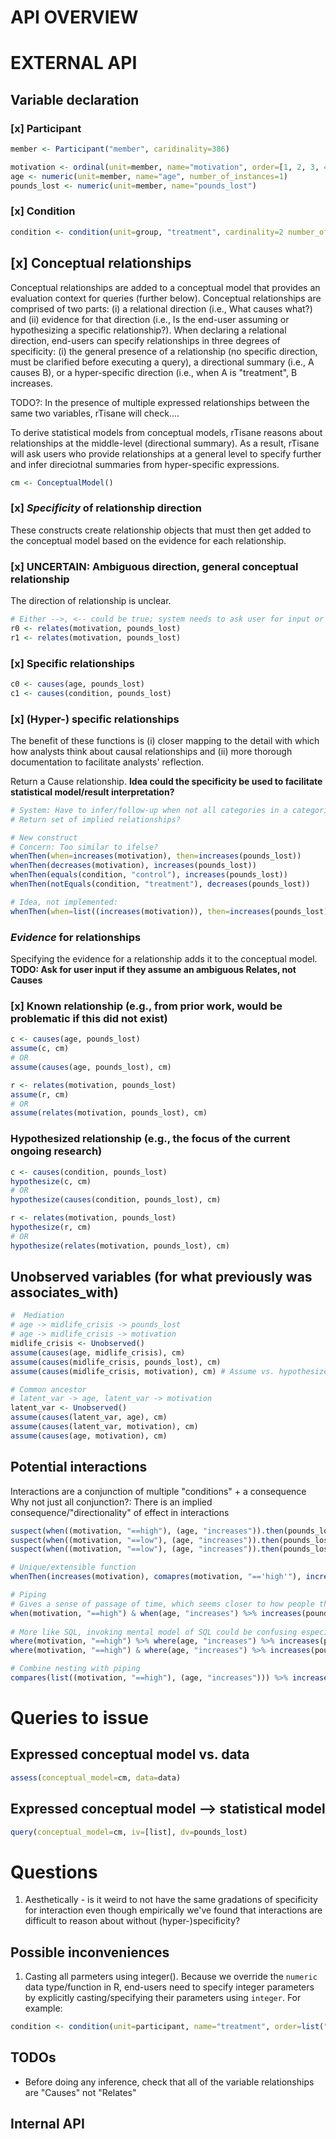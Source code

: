 # API OVERVIEW

# EXTERNAL API 
## Variable declaration

### [x] Participant
```R
member <- Participant("member", caridinality=386)

motivation <- ordinal(unit=member, name="motivation", order=[1, 2, 3, 4, 5, 6])
age <- numeric(unit=member, name="age", number_of_instances=1)
pounds_lost <- numeric(unit=member, name="pounds_lost")
```

### [x] Condition
```R
condition <- condition(unit=group, "treatment", cardinality=2 number_of_instances=1)
```

## [x] Conceptual relationships
Conceptual relationships are added to a conceptual model that provides an evaluation context for queries (further below). 
Conceptual relationships are comprised of two parts: (i) a relational direction (i.e., What causes what?) and (ii) evidence for that direction (i.e., Is the end-user assuming or hypothesizing a specific relationship?). When declaring a relational direction, end-users can specify relationships in three degrees of specificity: (i) the general presence of a relationship (no specific direction, must be clarified before executing a query), a directional summary (i.e., A causes B), or a hyper-specific direction (i.e., when A is "treatment", B increases. 

TODO?: In the presence of multiple expressed relationships between the same two variables, rTisane will check....

To derive statistical models from conceptual models, rTisane reasons about relationships at the middle-level (directional summary). As a result, rTisane will ask users who provide relationships at a general level to specify further and infer direciotnal summaries from hyper-specific expressions. 

```R
cm <- ConceptualModel()
```


### [x] _Specificity_ of relationship direction 
These constructs create relationship objects that must then get added to the conceptual model based on the evidence for each relationship.
### [x] UNCERTAIN: Ambiguous direction, general conceptual relationship
The direction of relationship is unclear.
```R
# Either -->, <-- could be true; system needs to ask user for input or explore multiple paths
r0 <- relates(motivation, pounds_lost)
r1 <- relates(motivation, pounds_lost)
```

### [x] Specific relationships
```R
c0 <- causes(age, pounds_lost)
c1 <- causes(condition, pounds_lost)
```

### [x] (Hyper-) specific relationships
The benefit of these functions is (i) closer mapping to the detail with which how analysts think about causal relationships and (ii) more thorough documentation to facilitate analysts' reflection.

Return a Cause relationship.
**Idea could the specificity be used to facilitate statistical model/result interpretation?**
```R
# System: Have to infer/follow-up when not all categories in a categorical variable is stated?
# Return set of implied relationships?

# New construct 
# Concern: Too similar to ifelse? 
whenThen(when=increases(motivation), then=increases(pounds_lost))
whenThen(decreases(motivation), increases(pounds_lost))
whenThen(equals(condition, "control"), increases(pounds_lost))
whenThen(notEquals(condition, "treatment"), decreases(pounds_lost))

# Idea, not implemented:
whenThen(when=list((increases(motivation)), then=increases(pounds_lost))
```

### _Evidence_ for relationships
Specifying the evidence for a relationship adds it to the conceptual model. 
**TODO: Ask for user input if they assume an ambiguous Relates, not Causes**
### [x] Known relationship (e.g., from prior work, would be problematic if this did not exist)
```R
c <- causes(age, pounds_lost)
assume(c, cm)
# OR
assume(causes(age, pounds_lost), cm)

r <- relates(motivation, pounds_lost)
assume(r, cm)
# OR
assume(relates(motivation, pounds_lost), cm)
```

### Hypothesized relationship (e.g., the focus of the current ongoing research)
```R
c <- causes(condition, pounds_lost)
hypothesize(c, cm)
# OR 
hypothesize(causes(condition, pounds_lost), cm)

r <- relates(motivation, pounds_lost)
hypothesize(r, cm)
# OR
hypothesize(relates(motivation, pounds_lost), cm)
```

## Unobserved variables (for what previously was associates_with)
```R
#  Mediation
# age -> midlife_crisis -> pounds_lost
# age -> midlife_crisis -> motivation
midlife_crisis <- Unobserved()
assume(causes(age, midlife_crisis), cm)
assume(causes(midlife_crisis, pounds_lost), cm)
assume(causes(midlife_crisis, motivation), cm) # Assume vs. hypothesize does not matter/change behavior later on. For latent variables, should use assume since we cannot test/hypothesize unobserved relationships.

# Common ancestor
# latent_var -> age, latent_var -> motivation
latent_var <- Unobserved()
assume(causes(latent_var, age), cm)
assume(causes(latent_var, motivation), cm)
assume(causes(age, motivation), cm)
```

## Potential interactions
Interactions are a conjunction of multiple "conditions" + a consequence
Why not just all conjunction?: There is an implied consequence/"directionality" of effect in interactions
```R
suspect(when((motivation, "==high"), (age, "increases")).then(pounds_lost, "increases"), cm)
suspect(when((motivation, "==low"), (age, "increases")).then(pounds_lost, "baseline"), cm) # Do we want to allow for baseline?
suspect(when((motivation, "==low"), (age, "increases")).then(pounds_lost, "decreases"), cm)

# Unique/extensible function
whenThen(increases(motivation), comapres(motivation, "=='high'"), increases(pounds_lost))

# Piping
# Gives a sense of passage of time, which seems closer to how people think about cause/effect
when(motivation, "==high") & when(age, "increases") %>% increases(pounds_lost)
 
# More like SQL, invoking mental model of SQL could be confusing especially for people who are unfamiliar with SQL
where(motivation, "==high") %>% where(age, "increases") %>% increases(pounds_lost)
where(motivation, "==high") & where(age, "increases") %>% increases(pounds_lost)

# Combine nesting with piping 
compares(list((motivation, "==high"), (age, "increases"))) %>% increases(pounds_lost)
```

# Queries to issue
## Expressed conceptual model vs. data
```R
assess(conceptual_model=cm, data=data)
```

## Expressed conceptual model --> statistical model 
```R
query(conceptual_model=cm, iv=[list], dv=pounds_lost)
```

# Questions
1. Aesthetically - is it weird to not have the same gradations of specificity for interaction even though empirically we've found that interactions are difficult to reason about without (hyper-)specificity?


## Possible inconveniences
1. Casting all parmeters using integer().
Because we override the ``numeric`` data type/function in R, end-users need to specify integer parameters by explicitly casting/specifying their parameters using ``integer``. For example: 
```R
condition <- condition(unit=participant, name="treatment", order=list("low","medium", "high"), number_of_instances=integer(1))
```


## TODOs
- Before doing any inference, check that all of the variable relationships are "Causes" not "Relates"

## Internal API 
